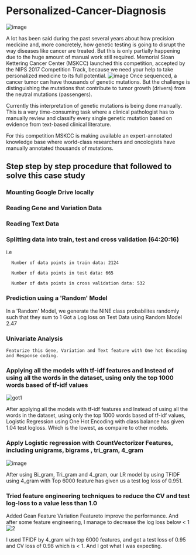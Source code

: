 # Personalized-Cancer-Diagnosis
![image](https://user-images.githubusercontent.com/40149802/61819031-d2a2d380-ae6f-11e9-847a-b363a8bd58fc.png)

A lot has been said during the past several years about how precision medicine and, more concretely, how genetic testing is going to disrupt the way diseases like cancer are treated.  But this is only partially happening due to the huge amount of manual work still required. Memorial Sloan Kettering Cancer Center (MSKCC) launched this competition, accepted by the NIPS 2017 Competition Track,  because we need your help to take personalized medicine to its full potential.
![image](https://user-images.githubusercontent.com/40149802/61819100-f108cf00-ae6f-11e9-8862-8f07bfcdb3be.png)
Once sequenced, a cancer tumor can have thousands of genetic mutations. But the challenge is distinguishing the mutations that contribute to tumor growth (drivers) from the neutral mutations (passengers). 

Currently this interpretation of genetic mutations is being done manually. This is a very time-consuming task where a clinical pathologist has to manually review and classify every single genetic mutation based on evidence from text-based clinical literature.

For this competition MSKCC is making available an expert-annotated knowledge base where world-class researchers and oncologists have manually annotated thousands of mutations.

## Step step by step procedure that followed to solve this case study

###  Mounting Google Drive locally

###  Reading Gene and Variation Data

###  Reading Text Data
###  Splitting data into train, test and cross validation (64:20:16)
i.e

      Number of data points in train data: 2124
  
      Number of data points in test data: 665
      
      Number of data points in cross validation data: 532
###  Prediction using a 'Random' Model

In a 'Random' Model, we generate the NINE class probabilites randomly such that they sum to 1
Got a Log loss on Test Data using Random Model 2.47
###  Univariate Analysis

	Featurize this Gene, Variation and Text feature with One hot Encoding and Response coding.
###  Applying all the models with tf-idf features and Instead of using all the words in the dataset, using only the top 1000 words based of tf-idf values
 
![got1](https://user-images.githubusercontent.com/40149802/61819427-ac316800-ae70-11e9-8bd5-f8eaff7eb5e1.PNG)

After applying all the models with tf-idf features and Instead of using all the words in the dataset, using only the top 1000 words based of tf-idf values, Logistic Regression using One Hot Encoding with class balance has given 1.04 test logloss. Which is the lowest, as compaire to other models.

###  Apply Logistic regression with CountVectorizer Features, including unigrams, bigrams , tri_gram, 4_gram
 
 ![image](https://user-images.githubusercontent.com/40149802/61819588-f581b780-ae70-11e9-922e-162d12b28ebe.png)

 After using Bi_gram, Tri_gram and 4_gram, our LR model by using TFIDF using 4_gram with Top 6000 feature has given us a test log loss of 0.951.

###  Tried feature engineering techniques to reduce the CV and test log-loss to a value less than 1.0
Added Gean Feature Variation Featureto improve the performance. And after some feature engineering, I manage to decrease the log loss below < 1
![2](https://user-images.githubusercontent.com/40149802/61819349-7db38d00-ae70-11e9-92db-9c8cfb6d4986.PNG)

 I used TFIDF by 4_gram with top 6000 features, and got a test loss of 0.95 and CV loss of 0.98 which is < 1. And I got what I was expecting.


